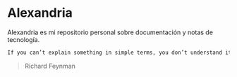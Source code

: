 # Alexandria

Alexandria es mi repositorio personal sobre documentación y notas de tecnología.

```bash
If you can’t explain something in simple terms, you don’t understand it.
```

> Richard Feynman

